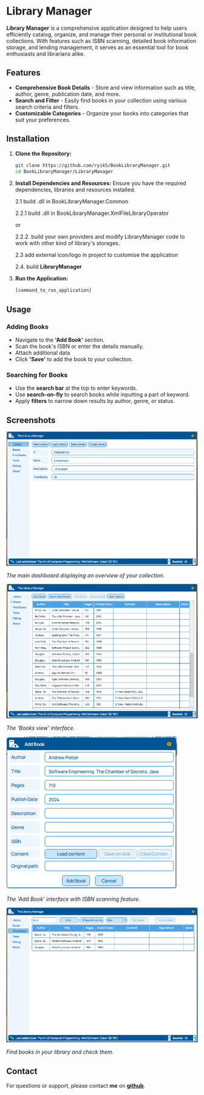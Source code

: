 # Library Manager

**Library Manager** is a comprehensive application designed to help users efficiently catalog, organize, and manage their personal or institutional book collections. With features such as ISBN scanning, detailed book information storage, and lending management, it serves as an essential tool for book enthusiasts and librarians alike.

## Features

- **Comprehensive Book Details** - Store and view information such as title, author, genre, publication date, and more.
- **Search and Filter** - Easily find books in your collection using various search criteria and filters.
- **Customizable Categories** - Organize your books into categories that suit your preferences.

## Installation

1. **Clone the Repository:**
   ```sh
   git clone https://github.com/ryik5/BookLibraryManager.git
   cd BookLibraryManager/LibraryManager
   ```

2. **Install Dependencies and Resources:**
   Ensure you have the required dependencies, libraries and resources installed.
   
   2.1 build .dll in BookLibraryManager.Common 
   
   2.2.1 build .dll in BookLibraryManager.XmlFileLibraryOperator
   
   or
   
   2.2.2. build your own providers and modify LibraryManager code to work with other kind of library's storages.
   
   2.3 add external icon/logo in project to customise the application

   2.4. build **LibraryManager**

4. **Run the Application:**
   ```sh
   [command_to_run_application]
   ```

## Usage

### Adding Books
- Navigate to the **'Add Book'** section.
- Scan the book's ISBN or enter the details manually.
- Attach additional data
- Click **'Save'** to add the book to your collection.

### Searching for Books
- Use the **search bar** at the top to enter keywords.
- Use **search-on-fly** to search books while inputting a part of keyword.
- Apply **filters** to narrow down results by author, genre, or status.

## Screenshots

![Library](/docs/Library.png)

*The main dashboard displaying an overview of your collection.*

![Books View](/docs/BookDetails.png)

*The 'Books view' interface.*

![Add Book](/docs/AddBook.png)

*The 'Add Book' interface with ISBN scanning feature.*

![Search Management](/docs/FindBooks.png)

*Find books in your library and check them.*


## Contact

For questions or support, please contact **me** on **[github](https://github.com/ryik5)**.

